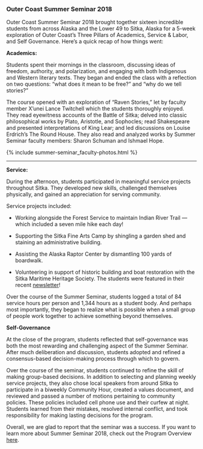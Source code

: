 ### Outer Coast Summer Seminar 2018

Outer Coast Summer Seminar 2018 brought together sixteen incredible students from across Alaska and the Lower 49 to Sitka, Alaska for a 5-week exploration of Outer Coast’s Three Pillars of Academics, Service & Labor, and Self Governance. Here’s a quick recap of how things went:

<strong>Academics:</strong>

Students spent their mornings in the classroom, discussing ideas of freedom, authority, and polarization, and engaging with both Indigenous and Western literary texts. They began and ended the class with a reflection on two questions: “what does it mean to be free?” and “why do we tell stories?”

The course opened with an exploration of “Raven Stories,” let by faculty member X’unei Lance Twitchell which the students thoroughly enjoyed. They read eyewitness accounts of the Battle of Sitka; delved into classic philosophical works by Plato, Aristotle, and Sophocles; read Shakespeare and presented interpretations of King Lear; and led discussions on Louise Erdrich’s The Round House. They also read and analyzed works by Summer Seminar faculty members: Sharon Schuman and Ishmael Hope.

<!-- This inserts the Faculty images -->
{% include summer-seminar_faculty-photos.html %}

***

<strong>Service:</strong>

During the afternoon, students participated in meaningful service projects throughout Sitka. They developed new skills, challenged themselves physically, and gained an appreciation for serving community.

Service projects included:


- Working alongside the Forest Service to maintain Indian River Trail –– which included a seven mile hike each day!

- Supporting the Sitka Fine Arts Camp by shingling a garden shed and staining an administrative building.

- Assisting the Alaska Raptor Center by dismantling 100 yards of boardwalk.

- Volunteering in support of historic building and boat restoration with the Sitka Maritime Heritage Society. The students were featured in their recent [newsletter](http://www.sitkamaritime.org/)!


Over the course of the Summer Seminar, students logged a total of 84 service hours per person and 1,344 hours as a student body. And perhaps most importantly, they began to realize what is possible when a small group of people work together to achieve something beyond themselves.

<strong>Self-Governance</strong>

At the close of the program, students reflected that self-governance was both the most rewarding and challenging aspect of the Summer Seminar. After much deliberation and discussion, students adopted and refined a consensus-based decision-making process through which to govern. 

Over the course of the seminar, students continued to refine the skill of making group-based decisions. In addition to selecting and planning weekly service projects, they also chose local speakers from around Sitka to participate in a biweekly Community Hour,  created a values document, and reviewed and passed a number of motions pertaining to community policies. These policies included cell phone use and their curfew at night. Students learned from their mistakes, resolved internal conflict, and took responsibility for making lasting decisions for the program.

Overall, we are glad to report that the seminar was a success. If you want to learn more about Summer Seminar 2018, check out the Program Overview [here](https://docs.google.com/document/d/17uKQuDQ-DmsDRuoPbSXRT9VK5i_VXQHQIBX-O9hsX44/edit).
